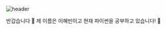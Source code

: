 ![header](https://capsule-render.vercel.app/api?text=Hye%20Bin&fontColor=FFFFFF&color=B1CEFD&section=footer)

>
>
>
반갑습니다 👋
제 이름은 이혜빈이고 현재 파이썬을 공부하고 있습니다! 🌱 





